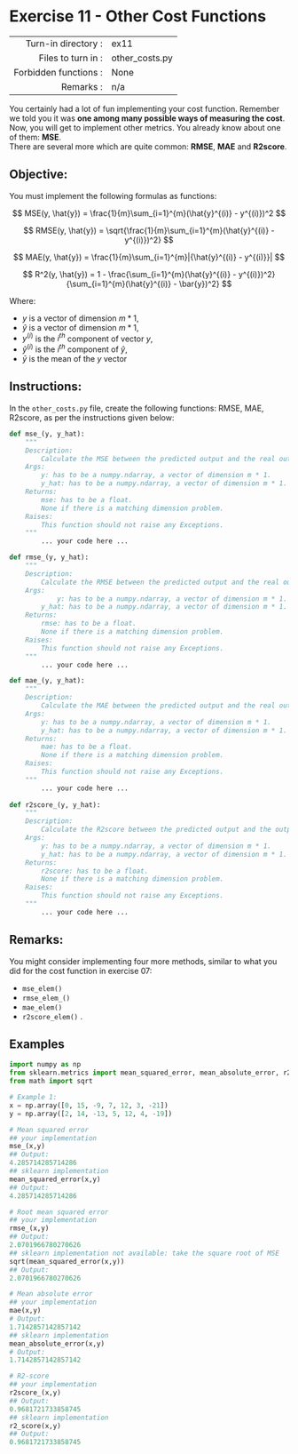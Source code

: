 # Exercise 11 - Other Cost Functions

|                         |                    |
| -----------------------:| ------------------ |
|   Turn-in directory :   |  ex11              |
|   Files to turn in :    |  other_costs.py    |
|   Forbidden functions : |  None              |
|   Remarks :             |  n/a               |


You certainly had a lot of fun implementing your cost function. Remember we told you it was **one among many possible ways of measuring the cost**. Now, you will get to implement other metrics.  You already know about one of them: **MSE**.  
There are several more which are quite common: **RMSE**, **MAE** and **R2score**.  

## Objective:
You must implement the following formulas as functions:

$$
MSE(y, \hat{y}) = \frac{1}{m}\sum_{i=1}^{m}(\hat{y}^{(i)} - y^{(i)})^2
$$

$$
RMSE(y, \hat{y}) = \sqrt{\frac{1}{m}\sum_{i=1}^{m}(\hat{y}^{(i)} - y^{(i)})^2}
$$

$$
MAE(y, \hat{y}) = \frac{1}{m}\sum_{i=1}^{m}|{\hat{y}^{(i)} - y^{(i)}}|
$$

$$
R^2(y, \hat{y}) = 1 - \frac{\sum_{i=1}^{m}(\hat{y}^{(i)} - y^{(i)})^2}{\sum_{i=1}^{m}(\hat{y}^{(i)} - \bar{y})^2}
$$

Where:
- $y$ is a vector of dimension $m * 1$,
- $\hat{y}$ is a vector of dimension $m * 1$,
- $y^{(i)}$ is the $i^{th}$ component of vector $y$,
- $\hat{y}^{(i)}$ is the $i^{th}$ component of $\hat{y}$,
- $\bar{y}$ is the mean of the $y$ vector

## Instructions:
In the `other_costs.py` file, create the following functions: RMSE, MAE, R2score, as per the instructions given below:
```python
def mse_(y, y_hat):
	"""
	Description:
		Calculate the MSE between the predicted output and the real output.
	Args:
        y: has to be a numpy.ndarray, a vector of dimension m * 1.
        y_hat: has to be a numpy.ndarray, a vector of dimension m * 1.		
	Returns:
		mse: has to be a float.
		None if there is a matching dimension problem.
	Raises:
		This function should not raise any Exceptions.
	"""
		... your code here ...

def rmse_(y, y_hat):
	"""
	Description:
		Calculate the RMSE between the predicted output and the real output.
	Args:
	        y: has to be a numpy.ndarray, a vector of dimension m * 1.
        y_hat: has to be a numpy.ndarray, a vector of dimension m * 1.		
	Returns:
		rmse: has to be a float.
		None if there is a matching dimension problem.
	Raises:
		This function should not raise any Exceptions.
	"""
		... your code here ...

def mae_(y, y_hat):
	"""
	Description:
		Calculate the MAE between the predicted output and the real output.
	Args:
        y: has to be a numpy.ndarray, a vector of dimension m * 1.
        y_hat: has to be a numpy.ndarray, a vector of dimension m * 1.		
	Returns:
		mae: has to be a float.
		None if there is a matching dimension problem.
	Raises:
		This function should not raise any Exceptions.
	"""
		... your code here ...
    
def r2score_(y, y_hat):
	"""
	Description:
		Calculate the R2score between the predicted output and the output.
	Args:
        y: has to be a numpy.ndarray, a vector of dimension m * 1.
        y_hat: has to be a numpy.ndarray, a vector of dimension m * 1.		
	Returns:
		r2score: has to be a float.
		None if there is a matching dimension problem.
	Raises:
		This function should not raise any Exceptions.
	"""
		... your code here ...
```
## Remarks:
You might consider implementing four more methods, similar to what you did for the cost function in exercise 07:
-  `mse_elem()`
-  `rmse_elem_()`
-  `mae_elem()`
-  `r2score_elem()` .


## Examples
```python
import numpy as np
from sklearn.metrics import mean_squared_error, mean_absolute_error, r2_score
from math import sqrt

# Example 1:
x = np.array([0, 15, -9, 7, 12, 3, -21])
y = np.array([2, 14, -13, 5, 12, 4, -19])

# Mean squared error
## your implementation
mse_(x,y)
## Output:
4.285714285714286
## sklearn implementation
mean_squared_error(x,y)
## Output:
4.285714285714286

# Root mean squared error
## your implementation
rmse_(x,y)
## Output:
2.0701966780270626
## sklearn implementation not available: take the square root of MSE
sqrt(mean_squared_error(x,y))
## Output:
2.0701966780270626

# Mean absolute error
## your implementation
mae(x,y)
# Output:
1.7142857142857142
## sklearn implementation
mean_absolute_error(x,y)
# Output:
1.7142857142857142

# R2-score
## your implementation
r2score_(x,y)
## Output:
0.9681721733858745
## sklearn implementation
r2_score(x,y)
## Output:
0.9681721733858745
```
